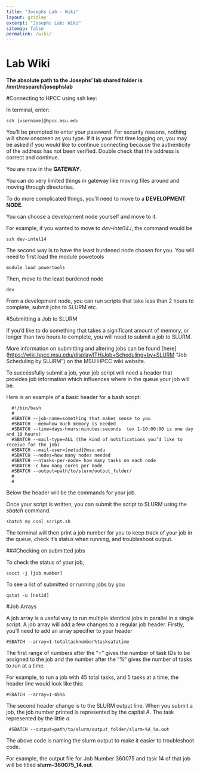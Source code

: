 ```yaml
---
title: "Josephs Lab - Wiki"
layout: gridlay
excerpt: "Josephs Lab: Wiki"
sitemap: false
permalink: /wiki/
---
```


# Lab Wiki

**The absolute path to the Josephs’ lab shared folder is /mnt/research/josephslab**

#Connecting to HPCC using ssh key:

In terminal, enter:
```
ssh [username]@hpcc.msu.edu
```

You’ll be prompted to enter your password. For security reasons, nothing will show onscreen as you type. If it is your first time logging on, you may be asked if you would like to continue connecting because the authenticity of the address has not been verified. Double check that the address is correct and continue.

You are now in the **GATEWAY**.

You can do very limited things in gateway like moving files around and moving through directories.

To do more complicated things, you’ll need to move to a **DEVELOPMENT NODE**.

You can choose a development node yourself and move to it. 

For example, if you wanted to move to _dev-intel14.i_, the command would be
```
ssh dev-intel14
```

The second way is to have the least burdened node chosen for you. You will need to first load the module powetools
```
module load powertools
```

Then, move to the least burdened node
```
dev
```

From a development node, you can run scripts that take less than 2 hours to complete, submit jobs to SLURM etc.

#Submitting a Job to SLURM

If you’d like to do something that takes a significant amount of memory, or longer than two hours to complete, you will need to submit a job to SLURM.

More information on submitting and altering jobs can be found [here](https://wiki.hpcc.msu.edu/display/ITH/Job+Scheduling+by+SLURM “Job Scheduling by SLURM”) on the MSU HPCC wiki website. 

To successfully submit a job, your job script will need a header that provides job information which influences where in the queue your job will be.

Here is an example of a basic header for a bash script:

```
  #!/bin/bash
  #
  #SBATCH --job-name=something that makes sense to you
  #SBATCH --mem=how much memory is needed
  #SBATCH --time=days-hours:minutes:seconds  (ex 1-10:00:00 is one day and 10 hours)
  #SBATCH --mail-type=ALL (the kind of notifications you’d like to receive for the job)
  #SBATCH --mail-user=[netid]@msu.edu
  #SBATCH --nodes=how many nodes needed
  #SBATCH --ntasks-per-node= how many tasks on each node
  #SBATCH -c how many cores per node
  #SBATCH --output=path/to/slurm/output_folder/
  #
  #
```

Below the header will be the commands for your job.

Once your script is written, you can submit the script to SLURM using the _sbatch_ command.
```
sbatch my_cool_script.sh
```

The terminal will then print a job number for you to keep track of your job in the queue, check it’s status when running, and troubleshoot output.

###Checking on submitted jobs

To check the status of your job, 
```
sacct -j [job number]
```

To see a list of submitted or running jobs by you
```
qstat -u [netid]
```

#Job Arrays

A job array is a useful way to run multiple identical jobs in parallel in a single script. A job array will add a few changes to a regular job header.
Firstly, you’ll need to add an array specifier to your header
```
#SBATCH --array=1-totaltasknumber%tasksatatime
```

The first range of numbers after the “=” gives the number of task IDs to be assigned to the job and the number after the “%” gives the number of tasks to run at a time. 

For example, to run a job with 45 total tasks, and 5 tasks at a time, the header line would look like this:
```
#SBATCH --array=1-45%5
```

The second header change is to the SLURM output line. When you submit a job, the job number printed is represented by the capital *A*. The task represented by the little *a*.

```
 #SBATCH --output=path/to/slurm/output_folder/slurm-%A_%a.out
```

The above code is naming the slurm output to make it easier to troubleshoot code. 

For example, the output file for Job Number 360075 and task 14 of that job will be titled __slurm-360075_14.out__.
